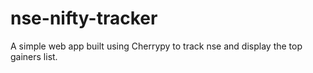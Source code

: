 # nse-nifty-tracker
A simple web app built using Cherrypy to track nse and display the top gainers list.
